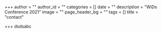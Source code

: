 +++
author = ""
author_id = ""
categories = []
date = ""
description = "WiDs Conference 2021"
image = ""
page_header_bg = ""
tags = []
title = "contact"

+++
dsdsabc